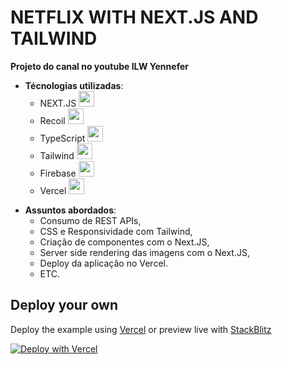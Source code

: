 # NETFLIX WITH NEXT.JS AND TAILWIND

**Projeto do canal no youtube ILW Yennefer**
- **Técnologias utilizadas**:
    - NEXT.JS <img style="height:25px;" src="https://upload.wikimedia.org/wikipedia/commons/thumb/8/8e/Nextjs-logo.svg/1280px-Nextjs-logo.svg.png"/> 
    - Recoil <img style="height:25px;" src="https://recoiljs.org/img/logo.svg">
    - TypeScript <img style="height:25px;" src="https://upload.wikimedia.org/wikipedia/commons/thumb/4/4c/Typescript_logo_2020.svg/1200px-Typescript_logo_2020.svg.png" /> 
    - Tailwind <img style="height:25px;" src="https://seeklogo.com/images/T/tailwind-css-logo-5AD4175897-seeklogo.com.png">
    - Firebase <img style="height:25px;" src="https://firebase.google.com/downloads/brand-guidelines/PNG/logo-standard.png?hl=pt-br">
    - Vercel <img style="height:25px;" src="https://www.svgrepo.com/show/354513/vercel-icon.svg">

* **Assuntos abordados**:
    - Consumo de REST APIs,
    - CSS e Responsividade com Tailwind,
    - Criação de componentes com o Next.JS,
    - Server side rendering das imagens com o Next.JS,
    - Deploy da aplicação no Vercel.
    - ETC.





## Deploy your own

Deploy the example using [Vercel](https://vercel.com?utm_source=github&utm_medium=readme&utm_campaign=next-example) or preview live with [StackBlitz](https://stackblitz.com/github/vercel/next.js/tree/canary/examples/with-tailwindcss)

[![Deploy with Vercel](https://vercel.com/button)](https://vercel.com/new/git/external?repository-url=https://github.com/vercel/next.js/tree/canary/examples/with-tailwindcss&project-name=with-tailwindcss&repository-name=with-tailwindcss)
